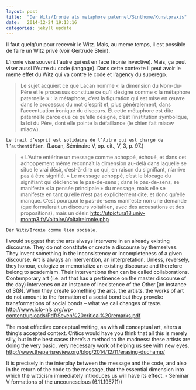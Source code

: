 ```yaml
---
layout: post
title:  "Der Witz/Ironie als metaphore paternel/Sinthome/Kunstpraxis"
date:   2014-12-24 19:13:16
categories: jekyll update
---
```

Il faut quelq'un pour recevoir le Witz. Mais, au meme temps, il est possible de faire un Witz privé (voir Gertrude Stein).

L'ironie vise souvent l'autre qui est en face (ironie invective). Mais, ça peut viser aussi l'Autre du code (langage). Dans cette contexte il peut avoir le meme effet du Witz qui va contre le code et l'agency du superego.

> Le sujet acquiert ce que Lacan nomme « la dimension du Nom-du-Père et le processus constitue ce qu’il désigne comme « la métaphore paternelle » : la métaphore, c’est la figuration qui est mise en œuvre dans le processus du mot d’esprit et, plus généralement, dans l’accentuation ironique du discours. Et cette métaphore est dite paternelle parce que ce qu’elle désigne, c’est l’institution symbolique, la loi du Père, dont elle pointe la défaillance (le chien fait miaow miaow).

`Le trait d’esprit est solidaire de l’Autre qui est chargé de l’authentifier.` (Lacan, Séminaire V, op. cit., V, 3, p. 97.)

> « L’Autre entérine un message comme achoppé, échoué, et dans cet achoppement même reconnaît la dimension au-delà dans laquelle se situe le vrai désir, c’est-à-dire ce qui, en raison du signifiant, n’arrive pas à être signifié. » Le message achoppé, c’est le blocage du signifiant qui déclenche le pas-de-sens ; dans le pas-de-sens, se manifeste « la pensée principale » du message, mais elle se manifeste en tant qu’elle n’est pas explicitement dite, et donc qu’elle manque. C’est pourquoi le pas-de-sens manifeste non une demande (que formulerait un discours voltairien, avec des accusations et des propositions), mais un désir.
<http://utpictura18.univ-montp3.fr/Voltaire/VoltaireIronie.php>


`Der Witz/Ironie comme lien sociale.`

I  would  suggest that  the  arts  always  intervene  in  an  already  existing discourse.  They  do  not  constitute  or  create  a  discourse  by  themselves.  They  invent something in the inconsistency or incompleteness of a given discourse. Art is always an   intervention,   an   interpretation.   Unless, reversely, they honour, eulogize or memorialize an existing discourse and therefore belong to academism. Their interventions then can be called collaborations. Contemporary art (i.e. art that has a pertinence on the master discourse of the day) intervenes  on  an  instance  of  inexistence  of  the  Other [an  instance  of  S(Ø]. When they  create  something  the  arts,  the  artists,  the  works  of  art  do  not  amount  to  the formation of a social bond but they provoke transformations of social bonds – what we call changes of taste.
<http://www.iclo-nls.org/wp-content/uploads/Pdf/Seven%20critical%20remarks.pdf>

The most effective conceptual writing, as with all conceptual art, alters a thing’s accepted context. Critics would have you think that all this is merely silly, but in the best cases there’s a method to the madness: these artists are doing the very basic, very necessary work of helping us see with new eyes.
<http://www.theparisreview.org/blog/2014/12/11/erasing-duchamp/>

It  is  precisely  in  the interplay  between  the  message  and  the  code,  and  also  in  the  return  of  the  code  to  the message,  that  the  essential  dimension  into  which the  witticism  immediately  introduces  us will have  its  effect. - Seminar V formations of the uncouncscious (6.11.1957(1))






